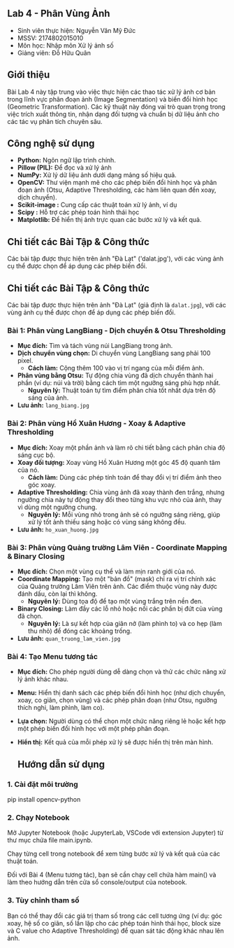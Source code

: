 ## Lab 4 - Phân Vùng Ảnh

* Sinh viên thực hiện: Nguyễn Văn Mỹ Đức
* MSSV: 2174802015010
* Môn học: Nhập môn Xử lý ảnh số
* Giảng viên: Đỗ Hữu Quân

## Giới thiệu

Bài Lab 4 này tập trung vào việc thực hiện các thao tác xử lý ảnh cơ bản trong lĩnh vực phân đoạn ảnh (Image Segmentation) và biến đổi hình học (Geometric Transformation). Các kỹ thuật này đóng vai trò quan trọng trong việc trích xuất thông tin, nhận dạng đối tượng và chuẩn bị dữ liệu ảnh cho các tác vụ phân tích chuyên sâu.

## Công nghệ sử dụng

* **Python:** Ngôn ngữ lập trình chính.
* **Pillow (PIL):** Để đọc và xử lý ảnh 
* **NumPy:** Xử lý dữ liệu ảnh dưới dạng mảng số hiệu quả.
* **OpenCV:** Thư viện mạnh mẽ cho các phép biến đổi hình học và phân đoạn ảnh (Otsu, Adaptive Thresholding, các hàm liên quan đến xoay, dịch chuyển).
* **Scikit-image :** Cung cấp các thuật toán xử lý ảnh, ví dụ 
* **Scipy :** Hỗ trợ các phép toán hình thái học
* **Matplotlib:** Để hiển thị ảnh trực quan các bước xử lý và kết quả.

## Chi tiết các Bài Tập & Công thức

Các bài tập được thực hiện trên ảnh "Đà Lạt" ('dalat.jpg'), với các vùng ảnh cụ thể được chọn để áp dụng các phép biến đổi.

## Chi tiết các Bài Tập & Công thức

Các bài tập được thực hiện trên ảnh "Đà Lạt" (giả định là `dalat.jpg`), với các vùng ảnh cụ thể được chọn để áp dụng các phép biến đổi.

### Bài 1: Phân vùng LangBiang - Dịch chuyển & Otsu Thresholding
* **Mục đích:** Tìm và tách vùng núi LangBiang trong ảnh.
* **Dịch chuyển vùng chọn:** Di chuyển vùng LangBiang sang phải 100 pixel.
    * **Cách làm:** Cộng thêm 100 vào vị trí ngang của mỗi điểm ảnh.
* **Phân vùng bằng Otsu:** Tự động chia vùng đã dịch chuyển thành hai phần (ví dụ: núi và trời) bằng cách tìm một ngưỡng sáng phù hợp nhất.
    * **Nguyên lý:** Thuật toán tự tìm điểm phân chia tốt nhất dựa trên độ sáng của ảnh.
* **Lưu ảnh:** `lang_biang.jpg`

### Bài 2: Phân vùng Hồ Xuân Hương - Xoay & Adaptive Thresholding
* **Mục đích:** Xoay một phần ảnh và làm rõ chi tiết bằng cách phân chia độ sáng cục bộ.
* **Xoay đối tượng:** Xoay vùng Hồ Xuân Hương một góc 45 độ quanh tâm của nó.
    * **Cách làm:** Dùng các phép tính toán để thay đổi vị trí điểm ảnh theo góc xoay.
* **Adaptive Thresholding:** Chia vùng ảnh đã xoay thành đen trắng, nhưng ngưỡng chia này tự động thay đổi theo từng khu vực nhỏ của ảnh, thay vì dùng một ngưỡng chung.
    * **Nguyên lý:** Mỗi vùng nhỏ trong ảnh sẽ có ngưỡng sáng riêng, giúp xử lý tốt ảnh thiếu sáng hoặc có vùng sáng không đều.
* **Lưu ảnh:** `ho_xuan_huong.jpg`

### Bài 3: Phân vùng Quảng trường Lâm Viên - Coordinate Mapping & Binary Closing
* **Mục đích:** Chọn một vùng cụ thể và làm mịn ranh giới của nó.
* **Coordinate Mapping:** Tạo một "bản đồ" (mask) chỉ ra vị trí chính xác của Quảng trường Lâm Viên trên ảnh. Các điểm thuộc vùng này được đánh dấu, còn lại thì không.
    * **Nguyên lý:** Dùng tọa độ để tạo một vùng trắng trên nền đen.
* **Binary Closing:** Làm đầy các lỗ nhỏ hoặc nối các phần bị đứt của vùng đã chọn.
    * **Nguyên lý:** Là sự kết hợp của giãn nở (làm phình to) và co hẹp (làm thu nhỏ) để đóng các khoảng trống.
* **Lưu ảnh:** `quan_truong_lam_vien.jpg`

### Bài 4: Tạo Menu tương tác
* **Mục đích:** Cho phép người dùng dễ dàng chọn và thử các chức năng xử lý ảnh khác nhau.
* **Menu:** Hiển thị danh sách các phép biến đổi hình học (như dịch chuyển, xoay, co giãn, chọn vùng) và các phép phân đoạn (như Otsu, ngưỡng thích nghi, làm phình, làm co).
* **Lựa chọn:** Người dùng có thể chọn một chức năng riêng lẻ hoặc kết hợp một phép biến đổi hình học với một phép phân đoạn.
* **Hiển thị:** Kết quả của mỗi phép xử lý sẽ được hiển thị trên màn hình.

   ## Hướng dẫn sử dụng

### 1. Cài đặt môi trường
pip install opencv-python

### 2. Chạy Notebook
Mở Jupyter Notebook (hoặc JupyterLab, VSCode với extension Jupyter) từ thư mục chứa file main.ipynb.

Chạy từng cell trong notebook để xem từng bước xử lý và kết quả của các thuật toán.

Đối với Bài 4 (Menu tương tác), bạn sẽ cần chạy cell chứa hàm main() và làm theo hướng dẫn trên cửa sổ console/output của notebook.

### 3. Tùy chỉnh tham số
Bạn có thể thay đổi các giá trị tham số trong các cell tương ứng (ví dụ: góc xoay, hệ số co giãn, số lần lặp cho các phép toán hình thái học, block size và C value cho Adaptive Thresholding) để quan sát tác động khác nhau lên ảnh.
